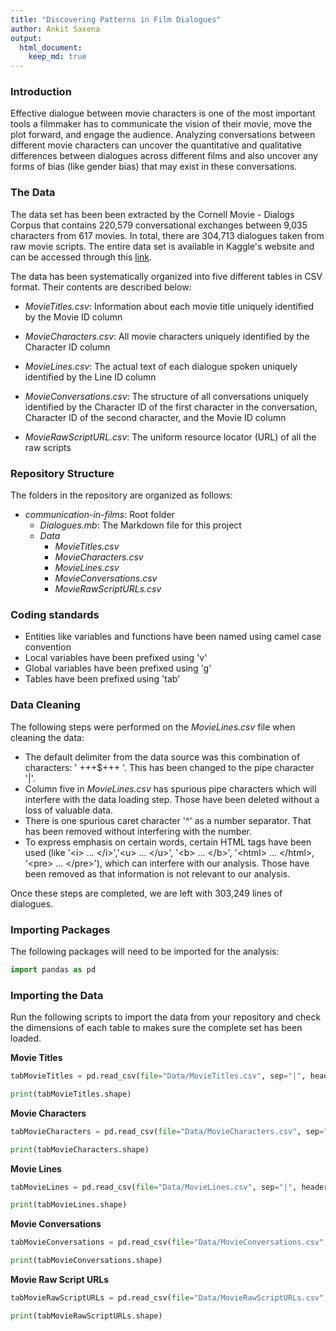 ```yaml
---
title: "Discovering Patterns in Film Dialogues"
author: Ankit Saxena
output:
  html_document:
    keep_md: true
---
```


### Introduction

Effective dialogue between movie characters is one of the most important tools a filmmaker has to communicate the vision of their movie, move the plot forward, and engage the audience. Analyzing conversations between different movie characters can uncover the quantitative and qualitative differences between dialogues across different films and also uncover any forms of bias (like gender bias) that may exist in these conversations.

### The Data

The data set has been been extracted by the Cornell Movie - Dialogs Corpus that contains 220,579 conversational exchanges between 9,035 characters from 617 movies. In total, there are 304,713 dialogues taken from raw movie scripts. The entire data set is available in Kaggle's website and can be accessed through this [link](https://www.kaggle.com/rajathmc/cornell-moviedialog-corpus).

The data has been systematically organized into five different tables in CSV format. Their contents are described below:

* _MovieTitles.csv_: Information about each movie title uniquely identified by the Movie ID column

* _MovieCharacters.csv_: All movie characters uniquely identified by the Character ID column

* _MovieLines.csv_: The actual text of each dialogue spoken uniquely identified by the Line ID column

* _MovieConversations.csv_: The structure of all conversations uniquely identified by the Character ID of the first character in the conversation, Character ID of the second character, and the Movie ID column

* _MovieRawScriptURL.csv_: The uniform resource locator (URL) of all the raw scripts

### Repository Structure

The folders in the repository are organized as follows:

* _communication-in-films_: Root folder
  + _Dialogues.mb_: The Markdown file for this project
  + _Data_
    + _MovieTitles.csv_
    + _MovieCharacters.csv_
    + _MovieLines.csv_
    + _MovieConversations.csv_
    + _MovieRawScriptURLs.csv_

### Coding standards

* Entities like variables and functions have been named using camel case convention
* Local variables have been prefixed using 'v'
* Global variables have been prefixed using 'g'
* Tables have been prefixed using 'tab'

### Data Cleaning

The following steps were performed on the _MovieLines.csv_ file when cleaning the data:
* The default delimiter from the data source was this combination of characters: ' +++$+++ '. This has been changed to the pipe character '|'.
* Column five in _MovieLines.csv_ has spurious pipe characters which will interfere with the data loading step. Those have been deleted without a loss of valuable data.
* There is one spurious caret character '^' as a number separator. That has been removed without interfering with the number.
* To express emphasis on certain words, certain HTML tags have been used (like '\<i\> ... \</i\>','\<u\> ... \</u\>', '\<b\> ... \</b\>', '\<html\> ... \</html\>, '\<pre\> ... \</pre\>'), which can interfere with our analysis. Those have been removed as that information is not relevant to our analysis.

Once these steps are completed, we are left with 303,249 lines of dialogues.

### Importing Packages

The following packages will need to be imported for the analysis:

```python
import pandas as pd
```

### Importing the Data

Run the following scripts to import the data from your repository and check the dimensions of each table to makes sure the complete set has been loaded.

__Movie Titles__

```python
tabMovieTitles = pd.read_csv(file="Data/MovieTitles.csv", sep="|", header=None)
```


```python
print(tabMovieTitles.shape)
```

__Movie Characters__

```python
tabMovieCharacters = pd.read_csv(file="Data/MovieCharacters.csv", sep="|", header=None)
```


```python
print(tabMovieCharacters.shape)
```

__Movie Lines__

```python
tabMovieLines = pd.read_csv(file="Data/MovieLines.csv", sep="|", header=None)
```


```python
print(tabMovieLines.shape)
```

__Movie Conversations__

```python
tabMovieConversations = pd.read_csv(file="Data/MovieConversations.csv", sep="|", header=None)
```


```python
print(tabMovieConversations.shape)
```

__Movie Raw Script URLs__

```python
tabMovieRawScriptURLs = pd.read_csv(file="Data/MovieRawScriptURLs.csv", sep="|", header=None)
```


```python
print(tabMovieRawScriptURLs.shape)
```
